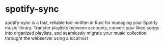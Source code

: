 # spotify-sync
spotify-sync is a fast, reliable tool written in Rust for managing your Spotify music library. Transfer playlists between accounts, convert your liked songs into organized playlists, and seamlessly migrate your music collection throught the webserver using a localhost

